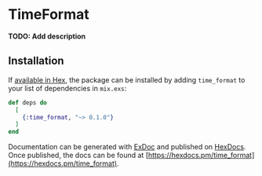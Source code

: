# TimeFormat

**TODO: Add description**

## Installation

If [available in Hex](https://hex.pm/docs/publish), the package can be installed
by adding `time_format` to your list of dependencies in `mix.exs`:

```elixir
def deps do
  [
    {:time_format, "~> 0.1.0"}
  ]
end
```

Documentation can be generated with [ExDoc](https://github.com/elixir-lang/ex_doc)
and published on [HexDocs](https://hexdocs.pm). Once published, the docs can
be found at [https://hexdocs.pm/time_format](https://hexdocs.pm/time_format).

